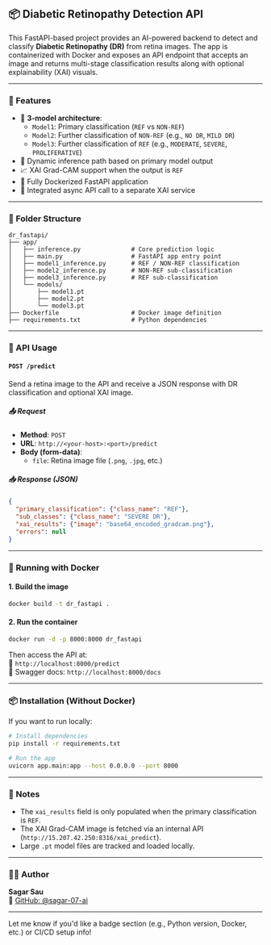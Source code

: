 
## 📦 Diabetic Retinopathy Detection API

This FastAPI-based project provides an AI-powered backend to detect and classify **Diabetic Retinopathy (DR)** from retina images. The app is containerized with Docker and exposes an API endpoint that accepts an image and returns multi-stage classification results along with optional explainability (XAI) visuals.

---

### 🚀 Features

- 🧠 **3-model architecture**:
  - `Model1`: Primary classification (`REF` vs `NON-REF`)
  - `Model2`: Further classification of `NON-REF` (e.g., `NO DR`, `MILD DR`)
  - `Model3`: Further classification of `REF` (e.g., `MODERATE`, `SEVERE`, `PROLIFERATIVE`)
- 🔄 Dynamic inference path based on primary model output
- 📈 XAI Grad-CAM support when the output is `REF`
- 🐳 Fully Dockerized FastAPI application
- 🔗 Integrated async API call to a separate XAI service

---

### 📂 Folder Structure

```
dr_fastapi/
├── app/
│   ├── inference.py              # Core prediction logic
│   ├── main.py                   # FastAPI app entry point
│   ├── model1_inference.py       # REF / NON-REF classification
│   ├── model2_inference.py       # NON-REF sub-classification
│   ├── model3_inference.py       # REF sub-classification
│   └── models/
│       ├── model1.pt
│       ├── model2.pt
│       └── model3.pt
├── Dockerfile                    # Docker image definition
├── requirements.txt              # Python dependencies
```

---

### 🔌 API Usage

#### `POST /predict`

Send a retina image to the API and receive a JSON response with DR classification and optional XAI image.

##### 📤 Request
- **Method**: `POST`
- **URL**: `http://<your-host>:<port>/predict`
- **Body (form-data)**:
  - `file`: Retina image file (`.png`, `.jpg`, etc.)

##### 📥 Response (JSON)
```json
{
  "primary_classification": {"class_name": "REF"},
  "sub_classes": {"class_name": "SEVERE DR"},
  "xai_results": {"image": "base64_encoded_gradcam.png"},
  "errors": null
}
```

---

### 🐳 Running with Docker

#### 1. **Build the image**
```bash
docker build -t dr_fastapi .
```

#### 2. **Run the container**
```bash
docker run -d -p 8000:8000 dr_fastapi
```

Then access the API at:  
📍 `http://localhost:8000/predict`  
📘 Swagger docs: `http://localhost:8000/docs`

---

### 📦 Installation (Without Docker)

If you want to run locally:

```bash
# Install dependencies
pip install -r requirements.txt

# Run the app
uvicorn app.main:app --host 0.0.0.0 --port 8000
```

---

### 📌 Notes

- The `xai_results` field is only populated when the primary classification is `REF`.
- The XAI Grad-CAM image is fetched via an internal API (`http://15.207.42.250:8316/xai_predict`).
- Large `.pt` model files are tracked and loaded locally.

---

### 👨‍🔬 Author    

**Sagar Sau**  
🔗 [GitHub: @sagar-07-ai](https://github.com/sagar-07-ai)

---

Let me know if you'd like a badge section (e.g., Python version, Docker, etc.) or CI/CD setup info!
